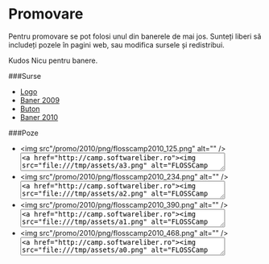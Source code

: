 Promovare
=========

Pentru promovare se pot folosi unul din banerele de mai jos.
Sunteți liberi să includeți pozele în pagini web, sau modifica sursele și redistribui.

Kudos Nicu pentru banere.

###Surse

* [Logo](/promo/logo/flosscamp.svg)
* [Baner 2009](/promo/banner/flosscamp_banner.svg)
* [Buton](/promo/logo/flosscamp_button.svg)
* [Baner 2010](/promo/logo/flosscamp_banner.svg)

###Poze

* <img src"/promo/2010/png/flosscamp2010_125.png" alt="" />
  <textarea style="width: 400px; height: 30px;"><a href="http://camp.softwareliber.ro"><img src="/promo/2010/png/flosscamp2010_125.png" alt="FLOSSCamp 2010"/></textarea>
* <img src"/promo/2010/png/flosscamp2010_234.png" alt="" />
  <textarea style="width: 400px; height: 30px;"><a href="http://camp.softwareliber.ro"><img src="/promo/2010/png/flosscamp2010_234.png" alt="FLOSSCamp 2010"/></textarea>
* <img src"/promo/2010/png/flosscamp2010_390.png" alt="" />
  <textarea style="width: 400px; height: 30px;"><a href="http://camp.softwareliber.ro"><img src="/promo/2010/png/flosscamp2010_390.png" alt="FLOSSCamp 2010"/></textarea>
* <img src"/promo/2010/png/flosscamp2010_468.png" alt="" />
  <textarea style="width: 400px; height: 30px;"><a href="http://camp.softwareliber.ro"><img src="/promo/2010/png/flosscamp2010_468.png" alt="FLOSSCamp 2010"/></textarea>
